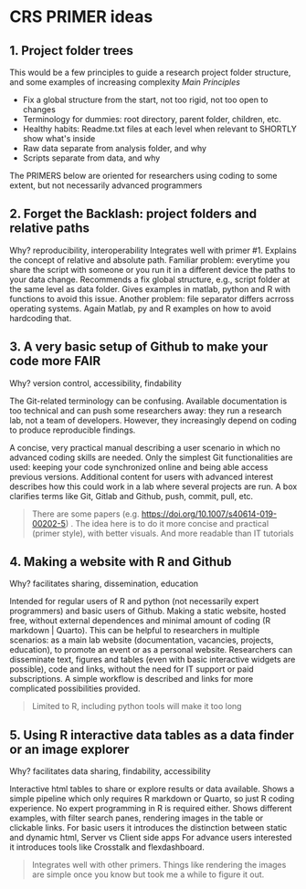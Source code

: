 
# CRS PRIMER ideas


## 1. Project folder trees
This would be a few principles to guide a research project folder structure, and some examples of increasing complexity
_Main Principles_
 - Fix a global structure from the start, not too rigid, not too open to changes
 - Terminology for dummies: root directory, parent folder, children, etc.
 - Healthy habits: Readme.txt files at each level when relevant to SHORTLY show what's inside 
 - Raw data separate from analysis folder, and why 
 - Scripts separate from data, and why  


The PRIMERS below are oriented for researchers using coding to some extent, but not necessarily advanced programmers

## 2. Forget the Backlash: project folders and relative paths
Why? reproducibility, interoperability 
Integrates well with primer #1. Explains the concept of relative and absolute path. Familiar problem: everytime you share the script with someone or you run it in a different device the paths to your data change. Recommends a fix global structure, e.g., script folder at the same level as data folder. Gives examples in matlab, python and R with functions to avoid this issue. Another problem: file separator differs acrross operating systems. Again Matlab, py and R examples on how to avoid hardcoding that. 

## 3. A very basic setup of Github to make your code more FAIR 
Why? version control, accessibility, findability 

The Git-related terminology can be confusing. Available documentation is too technical and can push some researchers away: they run a research lab, not a team of developers. 
However, they increasingly depend on coding to produce reproducible findings. 


A concise, very practical manual describing a user scenario in which no advanced coding skills are needed. Only the simplest Git functionalities are used: keeping your code synchronized online and being able access previous versions. Additional content for users with advanced interest describes how this could work in a lab where several projects are run. 
A box clarifies terms like Git, Gitlab and Github, push, commit, pull, etc.  

> There are some papers (e.g. https://doi.org/10.1007/s40614-019-00202-5) . The idea here is to do it more concise and practical (primer style), with better visuals. 
And more readable than IT tutorials

## 4. Making a website with R and Github 
Why? facilitates sharing, dissemination, education 

Intended for regular users of R and python (not necessarily expert programmers) and basic users of Github.
Making a static website, hosted free, without external dependences and minimal amount of coding (R markdown | Quarto).
This can be helpful to researchers in multiple scenarios: as a main lab website (documentation, vacancies, projects, education), to promote an event or as a personal website. 
Researchers can disseminate text, figures and tables (even with basic interactive widgets are possible), code and links, without the need for IT support or paid subscriptions. 
A simple workflow is described and links for more complicated possibilities provided.    

> Limited to R, including python tools will make it too long
 
## 5. Using R interactive data tables as a data finder or an image explorer  
Why? facilitates data sharing, findability, accessibility  

Interactive html tables to share or explore results or data available. Shows a simple pipeline which only requires R markdown or Quarto, so just R coding experience. 
No expert programming in R is required either. Shows different examples, with filter search panes, rendering images in the table or clickable links. 
For basic users it introduces the distinction between static and dynamic html, Server vs Client side apps 
For advance users interested it introduces tools like Crosstalk and flexdashboard.

> Integrates well with other primers. Things like rendering the images are simple once you know but took me a while to figure it out. 
